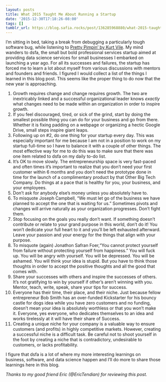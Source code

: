 ```yaml
---
layout: posts
title: What 2015 Taught Me About Running a Startup
date: '2015-12-30T17:18:26-08:00'
tags: []
tumblr_url: https://blog.safia.rocks/post/136285968880/what-2015-taught-me-about-running-a-startup
---
```

I’m sitting in bed, taking a break from debugging a particularly tough software bug, while listening to [Pretty Pimpin’ by Kurt Vile](https://open.spotify.com/track/3l9eg9RtisizG12a1D6nZl). My mind wanders to dsfa, the small but bold professional services startup aimed at providing data science services for small businesses I embarked on launching a year ago. For all its successes and failures, the startup has forced me to learn a lot about myself from various discussions with mentors and founders and friends. I figured I would collect a list of the things I learned in this blog post. This seems like the proper thing to do now that the new year is approaching.

1. Growth requires change and change requires growth. The two are inextricably linked and a successful organizational leader knows _exactly_ what changes need to be made within an organization in order to inspire growth.
2. If you feel discouraged, tired, or sick of the grind, start by doing the smallest possible thing you can do for your business and go from there. Whether it is fixing padding on a webpage or organizing a hectic Google Drive, small steps inspire giant leaps.
3. Following up on #2, do one thing for your startup every day. This was especially important for me because I am not in a position to work on my startup full-time so I have to balance it with a couple of other things. The most effective way for me to do this was to make sure that there was one item related to dsfa on my daily to-do list.
4. It’s OK to move slowly. The entrepreneurship space is very fast-paced and often times it’s important to realize that you don’t need your first customer within 6 months and you don’t need the prototype done in time for the launch of a complimentary product by that Other Big Tech Company. Do things at a pace that is healthy for you, your business, and your employees.
5. Don’t ask for anybody else’s money unless you absolutely have to.
6. To misquote Joseph Campbell, “We must let go of the business we have planned to accept the one that is waiting for us.” Sometimes pivots and changes will arrive naturally as your organization progresses. Don’t fight them.
7. Stop focusing on the goals you really don’t want. If something doesn’t contribute or relate to your grand purpose in this world, don’t do it! You won’t dedicate your full heart to it and you’ll be left exhausted afterward. Leave your passion and your energy for the things that align with your purpose.
8. To misquote (again) Jonathon Safran Foer,“You cannot protect yourself from failure without protecting yourself from happiness.” You will fuck up. You will be angry with yourself. You will be depressed. You will be ashamed. You will think your idea is stupid. But you have to think those thoughts in order to accept the positive thoughts and all the good that comes with.
9. Share your successes with others and inspire the successes of others. It’s not gratifying to win by yourself if other’s aren’t winning with you. Mentor, teach, write, speak, share your tips for success.
10. Everyone has their time, their place, and their niche. Just because fellow entrepreneur Bob Smith has an over-funded Kickstarter for his bouncy castle for dogs idea while you have zero customers and no funding, doesn’t mean your idea is absolutely worthless or that you won’t make it. Everyone, yes everyone, who dedicates themselves to an idea and works tirelessly at it will have their share of Success.
11. Creating a unique niche for your company is a valuable way to ensure customers (and profits) in highly competitive markets. However, creating a successful niche is a difficult task. Be careful not to shoot yourself in the foot by creating a niche that is contradictory, undesirable to customers, or lacks profitability.

I figure that dsfa is a lot of where my more interesting learnings on business, software, and data science happen and I’ll do more to share those learnings here in this blog.

_Thanks to my good friend Eric (@EricTendian) for reviewing this post._

